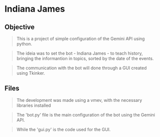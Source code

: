 # Indiana James

## Objective
> This is a project of simple configuration of the Gemini API using python.

> The ideia was to set the bot - Indiana James - to teach history, bringing the informantion in topics, sorted by the date of the events.

> The communication with the bot will done through a GUI created using Tkinker.

## Files

> The development was made using a vmev, with the necessary libraries installed

> The 'bot.py' file is the main configuration of the bot using the Gemini API.

> While the 'gui.py' is the code used for the GUI.
